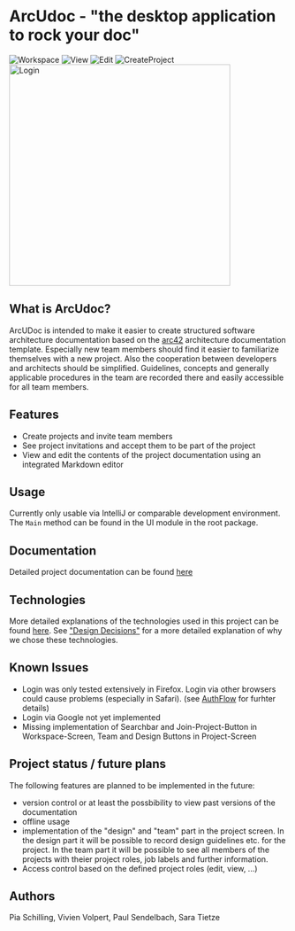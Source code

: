 

# ArcUdoc - "the desktop application to rock your doc"

![Workspace](https://user-images.githubusercontent.com/96486990/180218432-6894c242-e0a9-44ef-90ac-57b06d4d7d02.png)
![View](https://user-images.githubusercontent.com/96486990/180218462-2fed0e7a-7cc5-4992-a328-6927083de183.png)
![Edit](https://user-images.githubusercontent.com/96486990/180218474-512f6ab5-aebb-40d6-ad3b-486830db0261.png)
![CreateProject](https://user-images.githubusercontent.com/96486990/180218498-1359ed1b-4b26-4343-b6bd-f52a41b5ae38.png)
<img width="400" alt="Login" src="https://user-images.githubusercontent.com/96486990/180219191-362b61aa-c29a-42bb-95ae-dd0f994a9fab.png">


## What is ArcUdoc?

ArcUDoc is intended to make it easier to create structured software architecture documentation based on the [arc42](https://arc42.org/) architecture documentation template. Especially new team members should find it easier to familiarize themselves with a new project. Also the cooperation between developers and architects should be simplified. Guidelines, concepts and generally applicable procedures in the team are recorded there and easily accessible for all team members. 

## Features

- Create projects and invite team members 
- See project invitations and accept them to be part of the project
- View and edit the contents of the project documentation using an integrated Markdown editor

## Usage

Currently only usable via IntelliJ or comparable development environment. The `Main` method can be found in the UI module in the root package. 


## Documentation

Detailed project documentation can be found [here](https://github.com/PiaSchilling/arcudoc/tree/main/arc)

## Technologies

More detailed explanations of the technologies used in this project can be found [here](https://github.com/PiaSchilling/arcudoc/tree/main/arc/04_L%C3%B6sungsstrategie). See ["Design Decisions"](https://github.com/PiaSchilling/arcudoc/tree/main/arc/09_Entwurfsentscheidungen) for a more detailed explanation of why we chose these technologies.

## Known Issues 

- Login was only tested extensively in Firefox. Login via other browsers could cause problems (especially in Safari). (see [AuthFlow](https://github.com/PiaSchilling/arcudoc/blob/main/arc/08_Querschnittliche-Konzepte/User-Experience.md) for furhter details)
- Login via Google not yet implemented 
- Missing implementation of Searchbar and Join-Project-Button in Workspace-Screen, Team and Design Buttons in Project-Screen

## Project status / future plans

The following features are planned to be implemented in the future:

- version control or at least the possbibility to view past versions of the documentation 
- offline usage 
- implementation of the "design" and "team" part in the project screen. In the design part it will be possible to record design guidelines etc. for the project. In the team part it will be possible to see all members of the projects with theier project roles, job labels and further information. 
- Access control based on the defined project roles (edit, view, ...)


## Authors
Pia Schilling, Vivien Volpert, Paul Sendelbach, Sara Tietze



